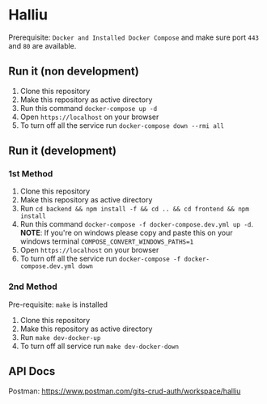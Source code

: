 # Halliu
Prerequisite: `Docker and Installed Docker Compose` and make sure port `443` and `80` are available.  

## Run it (non development)
1. Clone this repository
2. Make this repository as active directory
3. Run this command `docker-compose up -d`
4. Open `https://localhost` on your browser
5. To turn off all the service run `docker-compose down --rmi all`

## Run it (development)
### 1st Method
1. Clone this repository
2. Make this repository as active directory
3. Run `cd backend && npm install -f && cd .. && cd frontend && npm install`
3. Run this command `docker-compose -f docker-compose.dev.yml up -d`.  
**NOTE**: If you're on windows please copy and paste this on your windows terminal `COMPOSE_CONVERT_WINDOWS_PATHS=1`
4. Open `https://localhost` on your browser
5. To turn off all the service run `docker-compose -f docker-compose.dev.yml down`

### 2nd Method
Pre-requisite: `make` is installed
1. Clone this repository
2. Make this repository as active directory
3. Run `make dev-docker-up`
4. To turn off all service run `make dev-docker-down`

## API Docs
Postman: https://www.postman.com/gits-crud-auth/workspace/halliu
